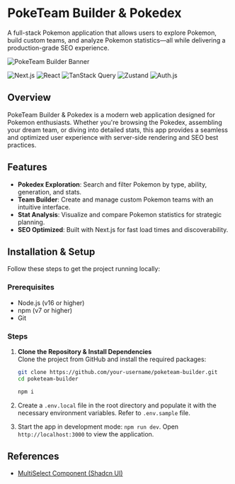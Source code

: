 # PokeTeam Builder & Pokedex

A full-stack Pokemon application that allows users to explore Pokemon, build custom teams, and analyze Pokemon statistics—all while delivering a production-grade SEO experience.

![PokeTeam Builder Banner](https://your-domain.com/og-image.jpg)

![Next.js](https://img.shields.io/badge/Next.js-000000?style=flat&logo=next.js&logoColor=white)
![React](https://img.shields.io/badge/React-61DAFB?style=flat&logo=react&logoColor=white)
![TanStack Query](https://img.shields.io/badge/TanStack_Query-FF4154?style=flat&logo=react-query&logoColor=white)
![Zustand](https://img.shields.io/badge/Zustand-000000?style=flat&logo=zustand&logoColor=white)
![Auth.js](https://img.shields.io/badge/Auth.js-000000?style=flat&logo=auth0&logoColor=white)

## Overview

PokeTeam Builder & Pokedex is a modern web application designed for Pokemon enthusiasts. Whether you're browsing the Pokedex, assembling your dream team, or diving into detailed stats, this app provides a seamless and optimized user experience with server-side rendering and SEO best practices.

## Features

- **Pokedex Exploration**: Search and filter Pokemon by type, ability, generation, and stats.
- **Team Builder**: Create and manage custom Pokemon teams with an intuitive interface.
- **Stat Analysis**: Visualize and compare Pokemon statistics for strategic planning.
- **SEO Optimized**: Built with Next.js for fast load times and discoverability.

## Installation & Setup

Follow these steps to get the project running locally:

### Prerequisites

- Node.js (v16 or higher)
- npm (v7 or higher)
- Git

### Steps

1. **Clone the Repository & Install Dependencies**  
   Clone the project from GitHub and install the required packages:

   ```bash
   git clone https://github.com/your-username/poketeam-builder.git
   cd poketeam-builder

   npm i
   ```

2. Create a `.env.local` file in the root directory and populate it with the necessary environment variables. Refer to `.env.sample` file.

3. Start the app in development mode: `npm run dev`. Open `http://localhost:3000` to view the application.

## References

- [MultiSelect Component (Shadcn UI)](https://github.com/sersavan/shadcn-multi-select-component/blob/main/src/components/multi-select.tsx)

